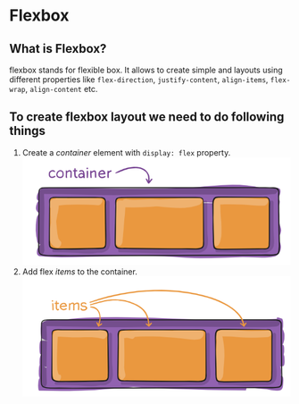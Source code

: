 # Flexbox

## What is Flexbox?

flexbox stands for flexible box. It allows to create simple and layouts using different properties like `flex-direction`, `justify-content`, `align-items`, `flex-wrap`, `align-content` etc.

## To create flexbox layout we need to do following things

1. Create a *container* element with `display: flex` property.
   <img src="./img/flexbox-container.png" alt="flexbox container" />
2. Add flex *items* to the container.
    <img src="./img/flexbox-items.png" alt="flexbox items" />

